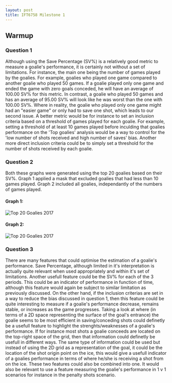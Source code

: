 ```yaml
---
layout: post
title: IFT6758 Milestone 1
---
```


## Warmup
### Question 1
Although using the Save Percentage (SV%) is a relatively good metric to measure a goalie's performance, it is certainly not without a set of limitations. For instance, the main one being the number of games played by the goalies. For example, goalies who played one game compared to another goalie who played 50 games. If a goalie played only one game and ended the game with zero goals conceded, he will have an average of 100.00 SV% for this metric. In contrast, a goalie who played 50 games and has an average of 95.00 SV% will look like he was worst than the one with 100.00 SV%. Where in reality, the goalie who played only one game might had an "easier game" or only had to save one shot, which leads to our second issue. A better metric would be for instance to set an inclusion criteria based on a threshold of games played for each goalie. For example, setting a threshold of at least 10 games played before inculding that goalies performance on the 'Top goalies' analysis would be a way to control for the 'low number of shots received and high number of saves' bias. Another more direct inclusion criteria could be to simply set a threshold for the number of shots received by each goalie.

### Question 2
Both these graphs were generated using the top 20 goalies based on their SV%. Graph 1 applied a mask that excluded goalies that had less than 10 games played. Graph 2 included all goalies, independantly of the numbers of games played.

#### Graph 1:
![Top 20 Goalies 2017](public/top-goalies-mask.png)

#### Graph 2:
![Top 20 Goalies 2017](public/top-goalies-nomask.png)


### Question 3
There are many features that could optimise the estimation of a goalie's performance. Save Percentage, although limited in it's interpretation is actually quite relevant when used appropriately and within it's set of limitations. Another usefull feature could be the SV% for each of the 3 periods. This could be an indicator of performance in function of time, although this feature would again be subject to similar limitation as previously discussed. On the other hand, if the inclusion criterias are set in a way to reduce the bias discussed in question 1, then this feature could be quite interesting to measure if a goalie's performance decrease, remains stable, or increases as the game progresses. Taking a look at where (in terms of a 2D space representing the surface of the goal's entrance) the goalie seems to be most efficient in saving/conceding shots could definetly be a usefull feature to highlight the strenghts/weaknesses of a goalie's performance. If for instance most shots a goalie conceeds are located on the top-right space of the grid, then that information could definetly be usefull in different ways. The same type of information could be used but instead of using the 2D grid as a representation of the goal, it could be the location of the shot origin point on the ice, this would give a usefull indicator of a goalies performance in terms of where he/she is receiving a shot from on the ice. These two features could also be combined into one. It would also be relevant to use a feature measuring the goalie's performance in 1 v 1 scenarios for instance in the penalty shots scenario.

